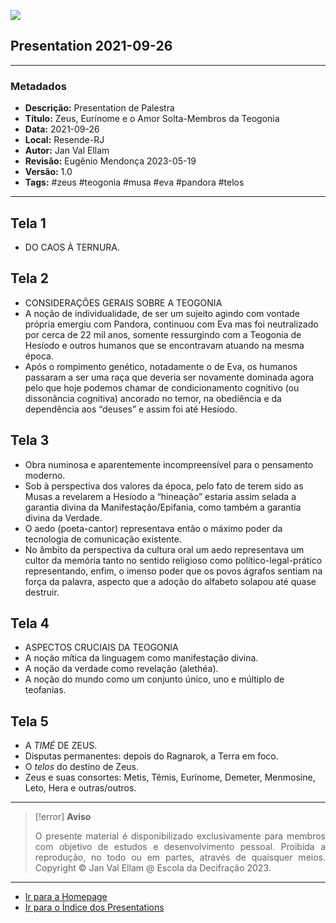 ![](2021-09-26-ppt-1.jpg)

## Presentation 2021-09-26

---
### Metadados

- **Descrição:** Presentation de Palestra
- **Título:** Zeus, Eurínome e o Amor Solta-Membros da Teogonia
- **Data:** 2021-09-26
- **Local:** Resende-RJ 
- **Autor:** Jan Val Ellam
- **Revisão:** Eugênio Mendonça 2023-05-19 
- **Versão:** 1.0
- **Tags:** #zeus #teogonia #musa #eva #pandora #telos

---
## Tela 1
- DO CAOS À TERNURA.
 
## Tela 2
- CONSIDERAÇÕES GERAIS SOBRE A TEOGONIA
- A noção de individualidade, de ser um sujeito agindo com vontade própria emergiu com Pandora, continuou com Eva mas foi neutralizado por cerca de 22 mil anos, somente ressurgindo com a Teogonia de Hesíodo e outros humanos que se encontravam atuando na mesma época. 
- Após o rompimento genético, notadamente o de Eva, os humanos passaram a ser uma raça que deveria ser novamente dominada agora pelo que hoje podemos chamar de condicionamento cognitivo (ou dissonância cognitiva) ancorado no temor, na obediência e da dependência aos “deuses” e assim foi até Hesíodo. 
 
## Tela 3
- Obra numinosa e aparentemente incompreensível para o pensamento moderno.
- Sob à perspectiva dos valores da época, pelo fato de terem sido as Musas a revelarem a Hesíodo a “hineação” estaria assim selada a garantia divina da Manifestação/Epifania, como também a garantia divina da Verdade.
- O aedo (poeta-cantor) representava então o máximo poder da tecnologia de comunicação existente.
- No âmbito da perspectiva da cultura oral um aedo representava um cultor da memória tanto no sentido religioso como político-legal-prático representando, enfim, o imenso poder que os povos ágrafos sentiam na força da palavra, aspecto que a adoção do alfabeto solapou até quase destruir.

## Tela 4
- ASPECTOS CRUCIAIS DA TEOGONIA
- A noção mítica da linguagem como manifestação divina.
- A noção da verdade como revelação (alethéa).
- A noção do mundo como um conjunto único, uno e múltiplo de teofanias.

## Tela 5
- A *TIMÉ* DE ZEUS.
- Disputas permanentes: depois do Ragnarok, a Terra em foco.
- O *telos* do destino de Zeus.
- Zeus e suas consortes: Metis, Têmis, Eurínome, Demeter, Menmosine, Leto, Hera e outras/outros.

---
> [!error] **Aviso**
> <p align="justify">O presente material é disponibilizado exclusivamente para membros com objetivo de estudos e desenvolvimento pessoal. Proibida a reprodução, no todo ou em partes, através de quaisquer meios. Copyright © Jan Val Ellam @ Escola da Decifração 2023. </p>

---

- [Ir para a Homepage](Homepage.Canvas)
- [Ir para o Índice dos Presentations](ÍNDICE%20GERAL%20DOS%20PRESENTATIONS.canvas)